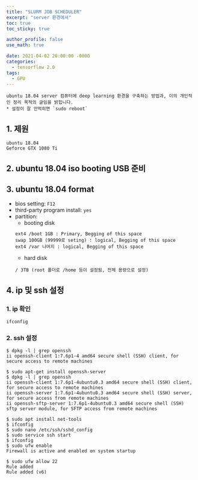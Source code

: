 ```yaml
---
title: "SLURM JOB SCHEDULER"
excerpt: "server 환경에서"
toc: true
toc_sticky: true

author_profile: false
use_math: true

date: 2021-04-02 20:00:00 -0000
categories: 
  - tensorflow 2.0
tags:
  - GPU
---
```


	ubuntu 18.04 server 컴퓨터에 deep learning 환경을 구축하는 방법과, 이의 개인적인 정리 목적의 글임을 밝힙니다.
	* 설정이 잘 안먹히면 `sudo reboot`

## 1. 제원

```
ubuntu 18.04 
Geforce GTX 1080 Ti
```

## 2. ubuntu 18.04 iso booting USB 준비

## 3. ubuntu 18.04 format

- bios setting: `F12`
- third-party program install: `yes`
- partition:
	- booting disk
	```
	ext4 /boot 1GB : Primary, Begging of this space
	swap 100GB (99999로 seting) : logical, Begging of this space
	ext4 /var 나머지 : logical, Begging of this space
	```
	- hard disk
	```
	/ 3TB (root 폴더로 /home 등이 설정됨, 전체 용량으로 설정)
	```

## 4. ip 및 ssh 설정

### 1. ip 확인

`ifconfig`

### 2. ssh 설정

```
$ dpkg -l | grep openssh
ii openssh-client 1:7.6p1-4 amd64 secure shell (SSH) client, for secure access to remote machines

$ sudo apt-get install openssh-server
$ dpkg -l | grep openssh
ii openssh-client 1:7.6p1-4ubuntu0.3 amd64 secure shell (SSH) client, for secure access to remote machines
ii openssh-server 1:7.6p1-4ubuntu0.3 amd64 secure shell (SSH) server, for secure access from remote machines
ii openssh-sftp-server 1:7.6p1-4ubuntu0.3 amd64 secure shell (SSH) sftp server module, for SFTP access from remote machines

$ sudo apt install net-tools
$ ifconfig
$ sudo nano /etc/ssh/sshd_config
$ sudo service ssh start
$ ifconfig
$ sudo ufw enable
Firewall is active and enabled on system startup

$ sudo ufw allow 22
Rule added
Rule added (v6)
```


<!--stackedit_data:
eyJoaXN0b3J5IjpbMTc1NzYxOTgxOV19
-->